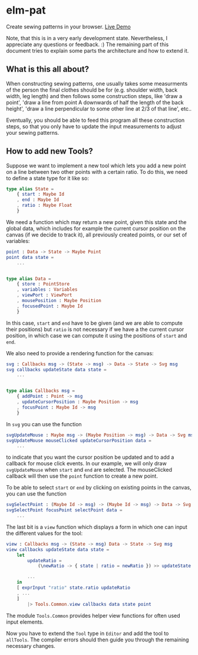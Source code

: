 # elm-pat

Create sewing patterns in your browser. [Live
Demo](http://kirchner.github.io/elm-pat)

Note, that this is in a very early development state.  Nevertheless,
I appreciate any questions or feedback. :) The remaining part of this document
tries to explain some parts the architecture and how to extend it.


## What is this all about?

When constructing sewing patterns, one usually takes some measurments of the
person the final clothes should be for (e.g. shoulder width, back width, leg
length) and then follows some construction steps, like 'draw a point', 'draw
a line from point A downwards of half the length of the back height', 'draw
a line perpendicular to some other line at 2/3 of that line', etc..

Eventually, you should be able to feed this program all these construction
steps, so that you only have to update the input measurements to adjust your
sewing patterns.


## How to add new Tools?

Suppose we want to implement a new tool which lets you add a new point on
a line between two other points with a certain ratio.  To do this, we need to
define a state type for it like so:

```elm
type alias State =
    { start : Maybe Id
    , end : Maybe Id
    , ratio : Maybe Float
    }
```

We need a function which may return a new point, given this state and the
global data, which includes for example the current cursor position on the
canvas (if we decide to track it), all previously created points, or our set of
variables:

```elm
point : Data -> State -> Maybe Point
point data state =
    ...


type alias Data =
    { store : PointStore
    , variables : Variables
    , viewPort : ViewPort
    , mousePosition : Maybe Position
    , focusedPoint : Maybe Id
    }
```

In this case, `start` and `end` have to be given (and we are able to compute
their positions) but `ratio` is not necessary if we have a the current cursor
position, in which case we can compute it using the positions of `start` and
`end`.

We also need to provide a rendering function for the canvas:

```elm
svg : Callbacks msg -> (State -> msg) -> Data -> State -> Svg msg
svg callbacks updateState data state =
    ...


type alias Callbacks msg =
    { addPoint : Point -> msg
    , updateCursorPosition : Maybe Position -> msg
    , focusPoint : Maybe Id -> msg
    }
```

In `svg` you can use the function

```elm
svgUpdateMouse : Maybe msg -> (Maybe Position -> msg) -> Data -> Svg msg
svgUpdateMouse mouseClicked updateCursorPosition data =
    ...
```

to indicate that you want the cursor position be updated and to add a callback
for mouse click events.  In our example, we will only draw `svgUpdateMouse`
when `start` and `end` are selected.  The mouseClicked callback will then use
the `point` function to create a new point.

To be able to select `start` or `end` by clicking on existing points in the
canvas, you can use the function

```elm
svgSelectPoint : (Maybe Id -> msg) -> (Maybe Id -> msg) -> Data -> Svg msg
svgSelectPoint focusPoint selectPoint data =
    ...
```

The last bit is a `view` function which displays a form in which one can input
the different values for the tool:

```elm
view : Callbacks msg -> (State -> msg) Data -> State -> Svg msg
view callbacks updateState data state =
    let
        updateRatio =
            (\newRatio -> { state | ratio = newRatio }) >> updateState

        ...
    in
    [ exprInput "ratio" state.ratio updateRatio
    , ...
    ]
        |> Tools.Common.view callbacks data state point
```

The module `Tools.Common` provides helper view functions for often used input
elements.

Now you have to extend the `Tool` type in `Editor` and add the tool to
`allTools`. The compiler errors should then guide you through the remaining
necessary changes.
